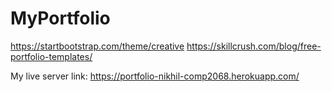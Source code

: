 # MyPortfolio
https://startbootstrap.com/theme/creative
https://skillcrush.com/blog/free-portfolio-templates/


My live server link:
https://portfolio-nikhil-comp2068.herokuapp.com/
